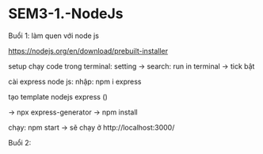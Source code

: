 # SEM3-1.-NodeJs

Buổi 1: làm quen với node js 

https://nodejs.org/en/download/prebuilt-installer

setup chạy code trong terminal: setting -> search: run in terminal -> tick bật 

cài express node js: nhập: npm i express

tạo template nodejs express ()

-> npx express-generator
-> npm install

chạy: npm start -> sẽ chạy ở http://localhost:3000/


Buổi 2: 